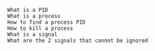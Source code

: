 
    What is a PID
    What is a process
    How to find a process PID
    How to kill a process
    What is a signal
    What are the 2 signals that cannot be ignored
